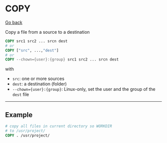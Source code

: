 # COPY

[Go back](..#most-used-instructions)

Copy a file from a source to a destination

```dockerfile
COPY src1 src2 ... srcn dest
# or
COPY ["src", ...,"dest"]
# or
COPY --chown={user}:{group} src1 src2 ... srcn dest
```

with

* ``src``: one or more sources
* ``dest``: a destination (folder)
* ``--chown={user}:{group}``: Linux-only,
  set the user and the group of the ``dest`` file

<hr class="sl">

## Example

```dockerfile
# copy all files in current directory so WORKDIR
# to /usr/project/
COPY . /usr/project/
```